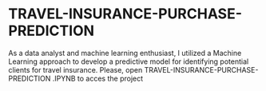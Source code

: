 # TRAVEL-INSURANCE-PURCHASE-PREDICTION
As a data analyst and machine learning enthusiast, I utilized a Machine Learning approach to develop a predictive model for identifying potential clients for travel insurance. Please, open TRAVEL-INSURANCE-PURCHASE-PREDICTION
.IPYNB to acces the project
